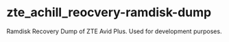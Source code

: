# zte_achill_reocvery-ramdisk-dump
Ramdisk Recovery Dump of ZTE Avid Plus. Used for development purposes.
